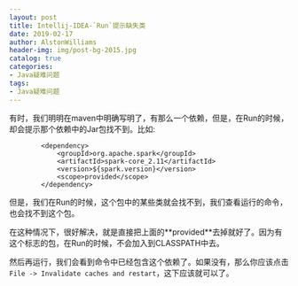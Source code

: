 ```yaml
---
layout: post
title: Intellij-IDEA-`Run`提示缺失类
date: 2019-02-17
author: AlstonWilliams
header-img: img/post-bg-2015.jpg
catalog: true
categories:
- Java疑难问题
tags:
- Java疑难问题
---
```

有时，我们明明在maven中明确写明了，有那么一个依赖，但是，在Run的时候，却会提示那个依赖中的Jar包找不到。比如:

~~~
        <dependency>
            <groupId>org.apache.spark</groupId>
            <artifactId>spark-core_2.11</artifactId>
            <version>${spark.version}</version>
            <scope>provided</scope>
        </dependency>
~~~

但是，我们在Run的时候，这个包中的某些类就会找不到，我们查看运行的命令，也会找不到这个包。

在这种情况下，很好解决，就是直接把上面的**<scope>provided</scope>**去掉就好了。因为有这个标志的包，在Run的时候，不会加入到CLASSPATH中去。

然后再运行，我们会看到命令中已经包含这个依赖了。如果没有，那么你应该点击`File -> Invalidate caches and restart`，这下应该就可以了。
